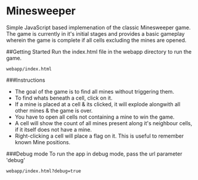# Minesweeper
Simple JavaScript based implemenation of the classic Minesweeper game. The game is currently in it's initial stages and provides a basic gameplay wherein the game is complete if all cells excluding the mines are opened.

##Getting Started
Run the index.html file in the webapp directory to run the game.
```
webapp/index.html
```
###Instructions
* The goal of the game is to find all mines without triggering them. 
* To find whats beneath a cell, click on it.
* If a mine is placed at a cell & its clicked, it will explode alongwith all other mines & the game is over.
* You have to open all cells not containing a mine to win the game.
* A cell will show the count of all mines present along it's neighbour cells, if it itself does not have a mine.
* Right-clicking a cell will place a flag on it. This is useful to remember known Mine positions.

###Debug mode
To run the app in debug mode, pass the url parameter 'debug'
```
webapp/index.html?debug=true
```

